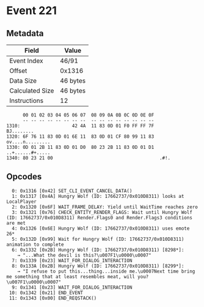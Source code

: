 # Event 221

## Metadata

| Field           | Value    |
|-----------------|----------|
| Event Index     | 46/91    |
| Offset          | 0x1316   |
| Data Size       | 46 bytes |
| Calculated Size | 46 bytes |
| Instructions    | 12       |

```
      00 01 02 03 04 05 06 07  08 09 0A 0B 0C 0D 0E 0F
      -- -- -- -- -- -- -- --  -- -- -- -- -- -- -- --
1310:                   42 4A  11 83 0D 01 F0 FF FF 7F        BJ........
1320: 6F 76 11 83 0D 01 6E 11  83 0D 01 CF 80 99 11 83  ov....n.........
1330: 0D 01 2B 11 83 0D 01 D0  80 23 2B 11 83 0D 01 D1  ..+......#+.....
1340: 80 23 21 00                                       .#!.            
```

## Opcodes

```
  0: 0x1316 [0x42] SET_CLI_EVENT_CANCEL_DATA()
  1: 0x1317 [0x4A] Hungry Wolf (ID: 17662737/0x010D8311) looks at LocalPlayer
  2: 0x1320 [0x6F] WAIT_FRAME_DELAY: Yield until WaitTime reaches zero
  3: 0x1321 [0x76] CHECK_ENTITY_RENDER_FLAGS: Wait until Hungry Wolf (ID: 17662737/0x010D8311) Render.Flags0 and Render.Flags3 conditions are met
  4: 0x1326 [0x6E] Hungry Wolf (ID: 17662737/0x010D8311) uses emote 26*
  5: 0x132D [0x99] Wait for Hungry Wolf (ID: 17662737/0x010D8311) animation to complete
  6: 0x1332 [0x2B] Hungry Wolf (ID: 17662737/0x010D8311) [8298*]:
    → "...What the devil is this?\u007F1\u0000\u0007"
  7: 0x1339 [0x23] WAIT_FOR_DIALOG_INTERACTION
  8: 0x133A [0x2B] Hungry Wolf (ID: 17662737/0x010D8311) [8299*]:
    → "I refuse to put this...thing...inside me.\u0007Next time bring me something that at least resembles meat, will you?\u007F1\u0000\u0007"
  9: 0x1341 [0x23] WAIT_FOR_DIALOG_INTERACTION
 10: 0x1342 [0x21] END_EVENT
 11: 0x1343 [0x00] END_REQSTACK()
```
